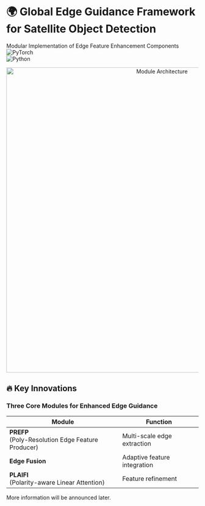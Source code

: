 # 🌍 Global Edge Guidance Framework for Satellite Object Detection  
Modular Implementation of Edge Feature Enhancement Components
![PyTorch](https://img.shields.io/badge/PyTorch-2.4.1-%23EE4C2C.svg)  
![Python](https://img.shields.io/badge/Python-3.10%2B-blue) 
 
<p align="center">
  <img src="https://via.placeholder.com/800x300.png?text=Architecture+Diagram"  alt="Module Architecture" width="800"/>
</p>


 
## 🔥 Key Innovations 
### Three Core Modules for Enhanced Edge Guidance 
| Module | Function | 
|--------|----------|
| **PREFP**<br>(Poly-Resolution Edge Feature Producer) | Multi-scale edge extraction|
| **Edge Fusion** | Adaptive feature integration | 
| **PLAIFI**<br>(Polarity-aware Linear Attention) | Feature refinement | 

More information will be announced later.
